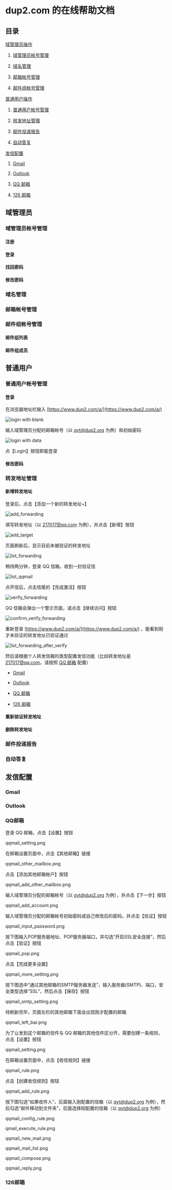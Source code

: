 # dup2.com 的在线帮助文档

## 目录

[域管理员操作](#域管理员)

1. [域管理员帐号管理](#域管理员帐号管理)

2. [域名管理](#域名管理)

3. [邮箱帐号管理](#邮箱帐号管理)

4. [邮件组帐号管理](#邮件组帐号管理)

[普通用户操作](#普通用户)

1. [普通用户帐号管理](#普通用户帐号管理)

2. [转发地址管理](#转发地址管理)

3. [邮件投递报告](#邮件投递报告)

4. [自动答复](#自动答复)

[发信配置](#发信配置)

1. [Gmail](#gmail)

2. [Outlook](#outlook)

3. [QQ 邮箱](#qq邮箱)

4. [126 邮箱](#126邮箱)

## 域管理员

### 域管理员帐号管理

#### 注册

#### 登录

#### 找回密码

#### 修改密码

### 域名管理

### 邮箱帐号管理

### 邮件组帐号管理

#### 邮件组列表

#### 邮件组成员

## 普通用户

### 普通用户帐号管理

#### 登录

在浏览器地址栏输入 [https://www.dup2.com/a/](https://www.dup2.com/a/)

![login with blank](login_blank.png)

输入域管理员分配的邮箱帐号（以 qyt@dup2.org 为例）和初始密码

![login with data](login_data.png)

点【Login】按钮即能登录

#### 修改密码

### 转发地址管理

#### 新增转发地址

登录后，点击【添加一个新的转发地址+】

![add_forwarding](add_forwarding.png)

填写转发地址（以 217017@qq.com 为例），并点击【新增】按钮

![add_target](add_target.png)

页面刷新后，显示目前未被验证的转发地址

![list_forwarding](list_forwarding.png)

稍待两分钟，登录 QQ 信箱，收到一封验证信

![list_qqmail](list_qqmail.png)

点开信后，点击信尾的【完成激活】按钮

![verify_forwarding](verify_forwarding.png)

QQ 信箱会弹出一个警示页面，请点击【继续访问】按钮

![confirm_verify_forwarding](confirm_verify_forwarding.png)

重新登录 [https://www.dup2.com/a/](https://www.dup2.com/a/) ，能看到刚才未验证的转发地址已验证通过

![list_forwarding_after_verify](list_forwarding_after_verify.png)

然后请根据个人转发信箱的类型配置发信功能（比如转发地址是 217017@qq.com，请按照 [QQ 邮箱](#qq邮箱) 配置）

* [Gmail](#gmail)

* [Outlook](#outlook)

* [QQ 邮箱](#qq邮箱)

* [126 邮箱](#126邮箱)

#### 重新验证转发地址

#### 删除转发地址

### 邮件投递报告

### 自动答复

## 发信配置

### Gmail

### Outlook

### QQ邮箱

登录 QQ 邮箱，点击【设置】按钮

qqmail_setting.png

在邮箱设置页面中，点击【其他邮箱】链接

qqmail_other_mailbox.png

点击【添加其他邮箱帐户】按钮

qqmail_add_other_mailbox.png

输入域管理员分配的邮箱帐号（以 qyt@dup2.org 为例），并点击【下一步】按钮

qqmail_add_account.png

输入域管理员分配的邮箱帐号初始密码或自己修改后的密码，并点击【验证】按钮

qqmail_input_password.png

按下图输入POP服务器地址、POP服务器端口，并勾选“开启SSL安全连接”，然后点击【验证】按钮

qqmail_pop.png

点击【完成更多设置】

qqmail_more_setting.png

按下图选中“通过其他邮箱的SMTP服务器发送”，输入服务器(SMTP)、端口，安全类型选择“SSL”，然后点击【保存】按钮

qqmail_smtp_setting.png

待刷新完毕，页面左栏的其他邮箱下面会出现刚才配置的邮箱

qqmail_left_bar.png

为了让发到这个邮箱的信件与 QQ 邮箱的其他信件区分开，需要创建一条规则，点击【设置】按钮

qqmail_setting.png

在邮箱设置页面中，点击【收信规则】链接

qqmail_rule.png

点击【创建收信规则】按钮

qqmail_add_rule.png

按下图勾选“如果收件人“，后面输入刚配置的信箱（以 qyt@dup2.org 为例），然后勾选“邮件移动到文件夹”，后面选择刚配置的信箱（以 qyt@dup2.org 为例）

qqmail_config_rule.png



qmail_execute_rule.png

qqmail_new_mail.png

qqmail_mail_list.png

qqmail_compose.png

qqmail_reply.png


### 126邮箱
